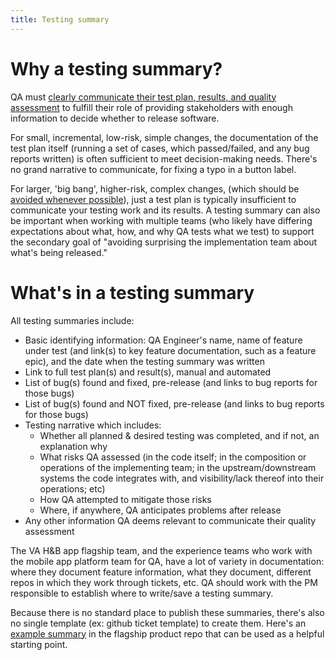 ```yaml
---
title: Testing summary
---
```

# Why a testing summary?

QA must [clearly communicate their test plan, results, and quality assessment](https://department-of-veterans-affairs.github.io/va-mobile-app/docs/docs/QA/HowWeWork/index.md#we-stop-testing-when) to fulfill their role of providing stakeholders with enough information to decide whether to release software.

For small, incremental, low-risk, simple changes, the documentation of the test plan itself (running a set of cases, which passed/failed, and any bug reports written) is often sufficient to meet decision-making needs. There's no grand narrative to communicate, for fixing a typo in a button label.

For larger, 'big bang', higher-risk, complex changes, (which should be [avoided whenever possible](https://department-of-veterans-affairs.github.io/va-mobile-app/docs/Engineering/FrontEnd/DevelopmentBestPractices#scoping-tickets)), just a test plan is typically insufficient to communicate your testing work and its results. A testing summary can also be important when working with multiple teams (who likely have differing expectations about what, how, and why QA tests what we test) to support the secondary goal of "avoiding surprising the implementation team about what's being released."

# What's in a testing summary

All testing summaries include:
- Basic identifying information: QA Engineer's name, name of feature under test (and link(s) to key feature documentation, such as a feature epic), and the date when the testing summary was written
- Link to full test plan(s) and result(s), manual and automated
- List of bug(s) found and fixed, pre-release (and links to bug reports for those bugs)
- List of bug(s) found and NOT fixed, pre-release (and links to bug reports for those bugs)
- Testing narrative which includes:
   - Whether all planned & desired testing was completed, and if not, an explanation why
   - What risks QA assessed (in the code itself; in the composition or operations of the implementing team; in the upstream/downstream systems the code integrates with, and visibility/lack thereof into their operations; etc)
   - How QA attempted to mitigate those risks
   - Where, if anywhere, QA anticipates problems after release
- Any other information QA deems relevant to communicate their quality assessment

The VA H&B app flagship team, and the experience teams who work with the mobile app platform team for QA, have a lot of variety in documentation: where they document feature information, what they document, different repos in which they work through tickets, etc. QA should work with the PM responsible to establish where to write/save a testing summary.

Because there is no standard place to publish these summaries, there's also no single template (ex: github ticket template) to create them. Here's an [example summary](https://github.com/department-of-veterans-affairs/va.gov-team/blob/master/products/va-mobile-app/features/design-personalization/qa/findings.md) in the flagship product repo that can be used as a helpful starting point.
